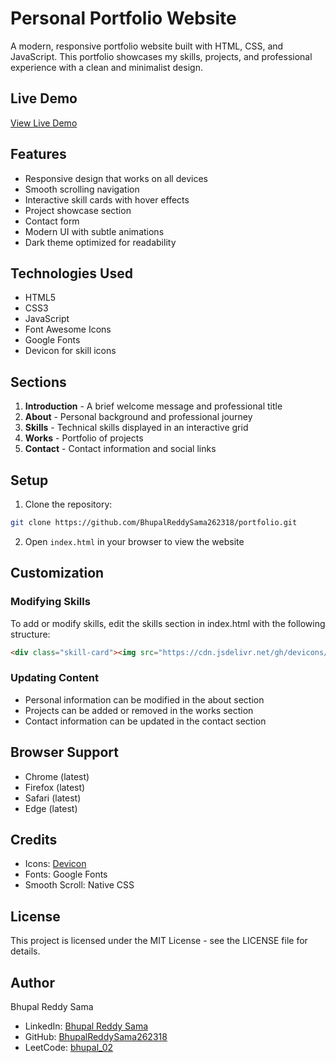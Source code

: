 # Personal Portfolio Website

A modern, responsive portfolio website built with HTML, CSS, and JavaScript. This portfolio showcases my skills, projects, and professional experience with a clean and minimalist design.

## Live Demo
[View Live Demo](https://bhupalreddysama262318.github.io/Portfolio2/) 

## Features

- Responsive design that works on all devices
- Smooth scrolling navigation
- Interactive skill cards with hover effects
- Project showcase section
- Contact form
- Modern UI with subtle animations
- Dark theme optimized for readability

## Technologies Used

- HTML5
- CSS3
- JavaScript
- Font Awesome Icons
- Google Fonts
- Devicon for skill icons

## Sections

1. **Introduction** - A brief welcome message and professional title
2. **About** - Personal background and professional journey
3. **Skills** - Technical skills displayed in an interactive grid
4. **Works** - Portfolio of projects
5. **Contact** - Contact information and social links

## Setup

1. Clone the repository:
```bash
git clone https://github.com/BhupalReddySama262318/portfolio.git
```

2. Open `index.html` in your browser to view the website

## Customization

### Modifying Skills
To add or modify skills, edit the skills section in index.html with the following structure:
```html
<div class="skill-card"><img src="https://cdn.jsdelivr.net/gh/devicons/devicon/icons/[technology]/[technology]-original.svg" alt="[Technology Name]"><h4>[Technology Name]</h4></div>`
```

### Updating Content
- Personal information can be modified in the about section
- Projects can be added or removed in the works section
- Contact information can be updated in the contact section

## Browser Support

- Chrome (latest)
- Firefox (latest)
- Safari (latest)
- Edge (latest)

## Credits

- Icons: [Devicon](https://devicon.dev/)
- Fonts: Google Fonts
- Smooth Scroll: Native CSS

## License

This project is licensed under the MIT License - see the LICENSE file for details.

## Author

Bhupal Reddy Sama
- LinkedIn: [Bhupal Reddy Sama](https://www.linkedin.com/in/bhupalreddysama/)
- GitHub: [BhupalReddySama262318](https://github.com/BhupalReddySama262318)
- LeetCode: [bhupal_02](https://leetcode.com/u/bhupal_02/)
